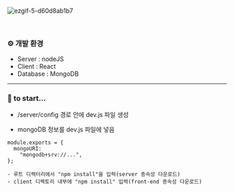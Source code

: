 ![ezgif-5-d60d8ab1b7](https://github.com/uthem150/boilerplate-master/assets/142042011/ef28002c-4179-4e0e-8b99-7c3cbe80a36e)

<br>

### ⚙️ 개발 환경

- Server : nodeJS
- Client : React
- Database : MongoDB

---

### 📌 to start...

- /server/config 경로 안에 dev.js 파일 생성

- mongoDB 정보를 dev.js 파일에 넣음

```
module.exports = {
  mongoURI:
    "mongodb+srv://...",
};

- 루트 디렉터리에서 "npm install"을 입력(server 종속성 다운로드)
- client 디렉토리 내부에 "npm install" 입력(front-end 종속성 다운로드)
```
